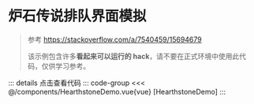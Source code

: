 <script setup>
import DemoContainer from "../../../components/DemoContainer.vue";
import HearthstoneDemo from "../../../components/HearthstoneDemo.vue";
</script>

# 炉石传说排队界面模拟

> 参考 https://stackoverflow.com/a/7540459/15694679
>
> 该示例包含许多**看起来可以运行的 hack**，请不要在正式环境中使用此代码，仅供学习参考。

<HearthstoneDemo />
::: details 点击查看代码
::: code-group
<<< @/components/HearthstoneDemo.vue{vue} [HearthstoneDemo]
:::
